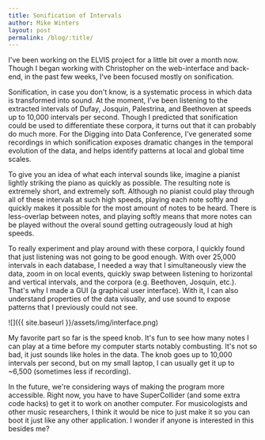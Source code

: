```yaml
---
title: Sonification of Intervals
author: Mike Winters
layout: post
permalink: /blog/:title/
---
```


I've been working on the ELVIS project for a little bit over a month now.  Though I began working with Christopher on the web-interface and back-end, in the past few weeks, I've been focused mostly on sonification.

Sonification, in case you don't know, is a systematic process in which data is transformed into sound.  At the moment, I've been listening to the extracted intervals of Dufay, Josquin, Palestrina, and Beethoven at speeds up to 10,000 intervals per second.  Though I predicted that sonification could be used to differentiate these corpora, it turns out that it can probably do much more.  For the Digging into Data Conference, I've generated some recordings in which sonification exposes dramatic changes in the temporal evolution of the data, and helps identify patterns at local and global time scales.

To give you an idea of what each interval sounds like, imagine a pianist lightly striking the piano as quickly as possible.  The resulting note is extremely short, and extremely soft.  Although no pianist could play through all of these intervals at such high speeds, playing each note softly and quickly makes it possible for the most amount of notes to be heard.  There is less-overlap between notes, and playing softly means that more notes can be played without the overal sound getting outrageously loud at high speeds.

To really experiment and play around with these corpora, I quickly found that just listening was not going to be good enough.  With over 25,000 intervals in each database, I needed a way that I simultaneously view the data, zoom in on local events, quickly swap between listening to horizontal and vertical intervals, and the corpora (e.g. Beethoven, Josquin, etc.).  That's why I made a GUI (a graphical user interface).  With it, I can also understand properties of the data visually, and use sound to expose patterns that I previously could not see.  

![]({{ site.baseurl }}/assets/img/interface.png)

My favorite part so far is the speed knob.  It's fun to see how many notes I can play at a time before my computer starts notably combusting.  It's not so bad, it just sounds like holes in the data.  The knob goes up to 10,000 intervals per second, but on my small laptop, I can usually get it up to ~6,500 (sometimes less if recording).  

In the future, we're considering ways of making the program more accessible.  Right now, you have to have SuperCollider (and some extra code hacks) to get it to work on another computer.  For musicologists and other music researchers, I think it would be nice to just make it so you can boot it just like any other application.  I wonder if anyone is interested in this besides me?
